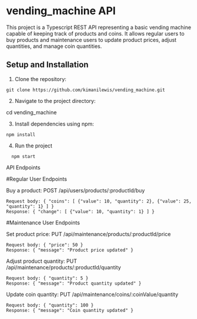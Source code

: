 # vending_machine API

This project is a Typescript REST API representing a basic vending machine capable of keeping track of products and coins. It allows regular users to buy products and maintenance users to update product prices, adjust quantities, and manage coin quantities.

## Setup and Installation

1. Clone the repository:

```shell
git clone https://github.com/kimanilewis/vending_machine.git
```
2. Navigate to the project directory:

cd vending_machine

3. Install dependencies using npm:
  ```
  npm install 
  ```
4. Run the project
```
  npm start 
  ```

API Endpoints

#Regular User Endpoints

Buy a product:
POST /api/users/products/:productId/buy
```
Request body: { "coins": [ {"value": 10, "quantity": 2}, {"value": 25, "quantity": 1} ] }
Response: { "change": [ {"value": 10, "quantity": 1} ] }
```
#Maintenance User Endpoints

Set product price: 
PUT /api/maintenance/products/:productId/price
```
Request body: { "price": 50 }
Response: { "message": "Product price updated" }
```
Adjust product quantity: 
PUT /api/maintenance/products/:productId/quantity
```
Request body: { "quantity": 5 }
Response: { "message": "Product quantity updated" }
```

Update coin quantity: 
PUT /api/maintenance/coins/:coinValue/quantity
```
Request body: { "quantity": 100 }
Response: { "message": "Coin quantity updated" }
```
